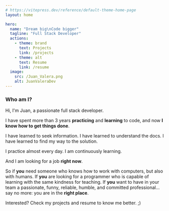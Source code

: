 ```yaml
---
# https://vitepress.dev/reference/default-theme-home-page
layout: home

hero:
  name: "Dream big\nCode bigger"
  tagline: "Full Stack Developer"
  actions:
    - theme: brand
      text: Projects
      link: /projects
    - theme: alt
      text: Resume
      link: /resume
  image:
    src: /Juan_Valera.png
    alt: JuanValeraDev
---
```


### Who am I?

<!--
    TODO: 
    -   Añadir breadcrumbs a los proyectos
    -   Añadir sección de recomendaciones de otros profesionales
    -   Poner la opción de cambiar de idioma
    -   Añadir página de contacto para recibir emails
    - Poner públicos los dos proyectos en github de eduManage
    
-->
Hi, I'm Juan, a passionate full stack developer. 

I have spent more than 3 years **practicing** and **learning** to
code, and now **I know how to get things done**. 

I have learned to seek information. I have learned to understand
the docs. I have learned to find my way to the solution.

I practice almost every day. I am continuously learning.

And I am looking for a job **right now**.

So if **you** need someone who knows how to work with computers, but also with humans. If **you** are looking for a programmer
who is capable of learning with the same kindness for teaching. If **you** want to have in your team a passionate, funny,
reliable, humble, and committed professional... say no more: you are in the **right place**.

Interested? Check my projects and resume to know me better. ;)




